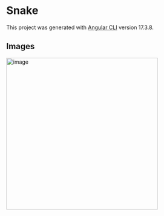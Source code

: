# Snake

This project was generated with [Angular CLI](https://github.com/angular/angular-cli) version 17.3.8.

## Images

<img width="400" alt="image" src="https://github.com/user-attachments/assets/f9bffdde-c85e-4e0a-8295-8dee7700092b">
